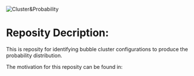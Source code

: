 ![Cluster&Probability](https://raw.githubusercontent.com/chinchangkuo/RICNN_Cluster_classification/master/New_1.png)
# Reposity Decription:
This is reposity for identifying bubble cluster configurations to produce the probability distribution.

The motivation for this reposity can be found in:
